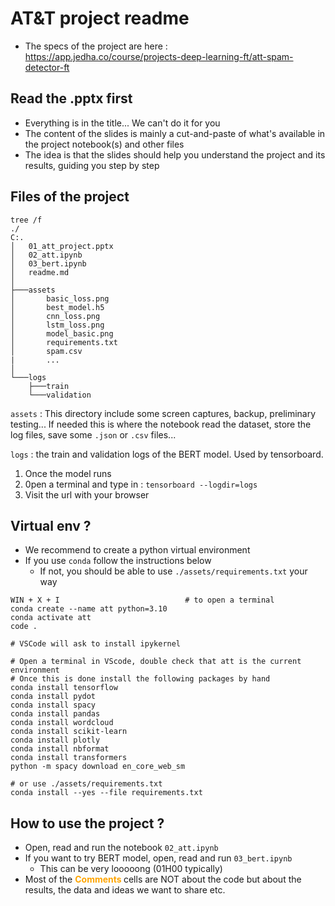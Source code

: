 # AT&T project readme

* The specs of the project are here : https://app.jedha.co/course/projects-deep-learning-ft/att-spam-detector-ft


## Read the .pptx first
* Everything is in the title... We can't do it for you
* The content of the slides is mainly a cut-and-paste of what's available in the project notebook(s) and other files
* The idea is that the slides should help you understand the project and its results, guiding you step by step


## Files of the project 

```
tree /f
./
C:.
│   01_att_project.pptx
│   02_att.ipynb
│   03_bert.ipynb
│   readme.md
│   
├───assets
│       basic_loss.png
│       best_model.h5
│       cnn_loss.png
│       lstm_loss.png
│       model_basic.png
│       requirements.txt
│       spam.csv
|       ...
│
└───logs
    ├───train
    └───validation

```

``assets`` : This directory include some screen captures, backup, preliminary testing... If needed this is where the notebook read the dataset, store the log files, save some ``.json`` or ``.csv`` files...

`logs` : the train and validation logs of the BERT model. Used by tensorboard.
1. Once the model runs
1. 0pen a terminal and type in : ``tensorboard --logdir=logs``
1. Visit the url with your browser

## Virtual env ?
* We recommend to create a python virtual environment
* If you use ``conda`` follow the instructions below
    * If not, you should be able to use `./assets/requirements.txt` your way

```
WIN + X + I                            # to open a terminal
conda create --name att python=3.10
conda activate att
code .

# VSCode will ask to install ipykernel

# Open a terminal in VScode, double check that att is the current environment 
# Once this is done install the following packages by hand
conda install tensorflow
conda install pydot
conda install spacy
conda install pandas
conda install wordcloud
conda install scikit-learn 
conda install plotly
conda install nbformat
conda install transformers
python -m spacy download en_core_web_sm

# or use ./assets/requirements.txt
conda install --yes --file requirements.txt

```





## How to use the project ?
* Open, read and run the notebook ``02_att.ipynb``
* If you want to try BERT model, open, read and run `03_bert.ipynb`
    * This can be very looooong (01H00 typically)
* Most of the <span style="color:orange"><b>Comments </b></span> cells are NOT about the code but about the results, the data and ideas we want to share etc.

